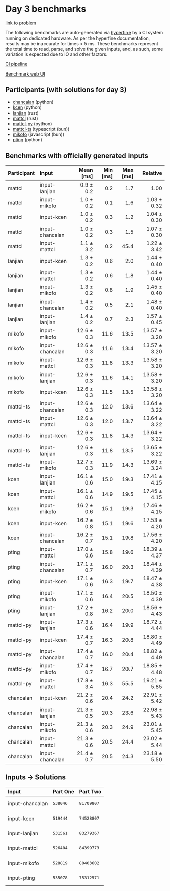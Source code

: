 # Day 3 benchmarks

[link to problem](https://adventofcode.com/2023/day/3)

The following benchmarks are auto-generated via
[hyperfine](https://github.com/sharkdp/hyperfine) by a CI system running on
dedicated hardware. As per the hyperfine documentation, results may be
inaccurate for times < 5 ms. These benchmarks represent the total time to read,
parse, and solve the given inputs, and, as such, some variation is expected due
to IO and other factors.

[CI pipeline](http://ci.papercode.net:8080/teams/main/pipelines/aoc2023)

[Benchmark web UI](https://aoc.ancalagon.black)


## Participants (with solutions for day 3)

- [chancalan](https://github.com/chancalan/aoc2023) (python)
- [kcen](https://github.com/kcen/aoc2023) (python)
- [lanjian](https://github.com/lanjian/aoc-2023) (rust)
- [mattcl](https://github.com/mattcl/aoc2023) (rust)
- [mattcl-py](https://github.com/mattcl/aoc2023-py) (python)
- [mattcl-ts](https://github.com/mattcl/aoc2023-js) (typescript (bun))
- [mikofo](https://github.com/mikofo/advent-of-code-2023) (javascript (bun))
- [pting](https://github.com/pting/aoc2023) (python)


## Benchmarks with officially generated inputs

| Participant | Input | Mean [ms] | Min [ms] | Max [ms] | Relative |
|:---|:---|---:|---:|---:|---:|
| mattcl | input-lanjian | 0.9 ± 0.2 | 0.2 | 1.7 | 1.00 |
| mattcl | input-mikofo | 1.0 ± 0.2 | 0.1 | 1.6 | 1.03 ± 0.32 |
| mattcl | input-kcen | 1.0 ± 0.2 | 0.3 | 1.2 | 1.04 ± 0.30 |
| mattcl | input-chancalan | 1.0 ± 0.2 | 0.3 | 1.5 | 1.07 ± 0.30 |
| mattcl | input-mattcl | 1.1 ± 3.2 | 0.2 | 45.4 | 1.22 ± 3.42 |
| lanjian | input-kcen | 1.3 ± 0.2 | 0.6 | 2.0 | 1.44 ± 0.40 |
| lanjian | input-mattcl | 1.3 ± 0.2 | 0.6 | 1.8 | 1.44 ± 0.40 |
| lanjian | input-mikofo | 1.3 ± 0.2 | 0.8 | 1.9 | 1.45 ± 0.40 |
| lanjian | input-chancalan | 1.4 ± 0.2 | 0.5 | 2.1 | 1.48 ± 0.40 |
| lanjian | input-lanjian | 1.4 ± 0.2 | 0.7 | 2.3 | 1.57 ± 0.45 |
| mikofo | input-mikofo | 12.6 ± 0.3 | 11.6 | 13.5 | 13.57 ± 3.20 |
| mikofo | input-chancalan | 12.6 ± 0.3 | 11.6 | 13.4 | 13.57 ± 3.20 |
| mikofo | input-mattcl | 12.6 ± 0.3 | 11.8 | 13.3 | 13.58 ± 3.20 |
| mikofo | input-lanjian | 12.6 ± 0.3 | 11.6 | 14.1 | 13.58 ± 3.20 |
| mikofo | input-kcen | 12.6 ± 0.3 | 11.5 | 13.5 | 13.58 ± 3.20 |
| mattcl-ts | input-chancalan | 12.6 ± 0.3 | 12.0 | 13.6 | 13.64 ± 3.22 |
| mattcl-ts | input-mattcl | 12.6 ± 0.3 | 12.0 | 13.7 | 13.64 ± 3.22 |
| mattcl-ts | input-kcen | 12.6 ± 0.3 | 11.8 | 14.3 | 13.64 ± 3.22 |
| mattcl-ts | input-lanjian | 12.6 ± 0.3 | 11.8 | 13.5 | 13.65 ± 3.22 |
| mattcl-ts | input-mikofo | 12.7 ± 0.3 | 11.9 | 14.3 | 13.69 ± 3.24 |
| kcen | input-lanjian | 16.1 ± 0.6 | 15.0 | 19.3 | 17.41 ± 4.15 |
| kcen | input-mattcl | 16.1 ± 0.6 | 14.9 | 19.5 | 17.45 ± 4.15 |
| kcen | input-mikofo | 16.2 ± 0.6 | 15.1 | 19.3 | 17.46 ± 4.15 |
| kcen | input-kcen | 16.2 ± 0.8 | 15.1 | 19.6 | 17.53 ± 4.20 |
| kcen | input-chancalan | 16.2 ± 0.7 | 15.1 | 19.8 | 17.56 ± 4.20 |
| pting | input-mattcl | 17.0 ± 0.6 | 15.8 | 19.6 | 18.39 ± 4.37 |
| pting | input-chancalan | 17.1 ± 0.7 | 16.0 | 20.3 | 18.44 ± 4.39 |
| pting | input-kcen | 17.1 ± 0.6 | 16.3 | 19.7 | 18.47 ± 4.38 |
| pting | input-mikofo | 17.1 ± 0.6 | 16.4 | 20.5 | 18.50 ± 4.39 |
| pting | input-lanjian | 17.2 ± 0.8 | 16.2 | 20.0 | 18.56 ± 4.43 |
| mattcl-py | input-lanjian | 17.3 ± 0.6 | 16.4 | 19.9 | 18.72 ± 4.44 |
| mattcl-py | input-kcen | 17.4 ± 0.7 | 16.3 | 20.8 | 18.80 ± 4.49 |
| mattcl-py | input-chancalan | 17.4 ± 0.7 | 16.0 | 20.4 | 18.82 ± 4.49 |
| mattcl-py | input-mikofo | 17.4 ± 0.7 | 16.7 | 20.7 | 18.85 ± 4.48 |
| mattcl-py | input-mattcl | 17.8 ± 3.4 | 16.3 | 55.5 | 19.21 ± 5.85 |
| chancalan | input-kcen | 21.2 ± 0.6 | 20.4 | 24.2 | 22.91 ± 5.42 |
| chancalan | input-lanjian | 21.3 ± 0.5 | 20.3 | 23.6 | 22.98 ± 5.43 |
| chancalan | input-mikofo | 21.3 ± 0.6 | 20.3 | 24.9 | 23.01 ± 5.45 |
| chancalan | input-mattcl | 21.3 ± 0.6 | 20.5 | 24.4 | 23.02 ± 5.44 |
| chancalan | input-chancalan | 21.4 ± 0.7 | 20.5 | 24.3 | 23.18 ± 5.50 |


## Inputs -> Solutions

| Input | Part One | Part Two |
|:---|:---|:---|
|input-chancalan|<pre>538046</pre>|<pre>81709807</pre>|
|input-kcen|<pre>519444</pre>|<pre>74528807</pre>|
|input-lanjian|<pre>531561</pre>|<pre>83279367</pre>|
|input-mattcl|<pre>526404</pre>|<pre>84399773</pre>|
|input-mikofo|<pre>528819</pre>|<pre>80403602</pre>|
|input-pting|<pre>535078</pre>|<pre>75312571</pre>|